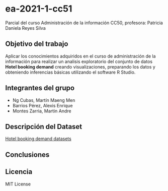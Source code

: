 # ea-2021-1-cc51
 Parcial del curso Administración de la información CC50, profesora: Patricia Daniela Reyes Silva

## Objetivo del trabajo
Aplicar los conocimientos adquiridos en el curso de administración de la información para realizar un analisis exploratorio del conjunto de datos **Hotel booking demand** creando visualizaciones, preparando los datos y obteniendo inferencias básicas utilizando el software R Studio.

## Integrantes del grupo
- Ng Cubas, Martín Maeng Men
- Barrios Pérez, Alexis Enrique
- Montes Zarria, Martin Andre

## Descripción del Dataset
[Hotel booking demand datasets](https://sci-hub.se/https://doi.org/10.1016/j.dib.2018.11.126!)

## Conclusiones


## Licencia
MIT License
